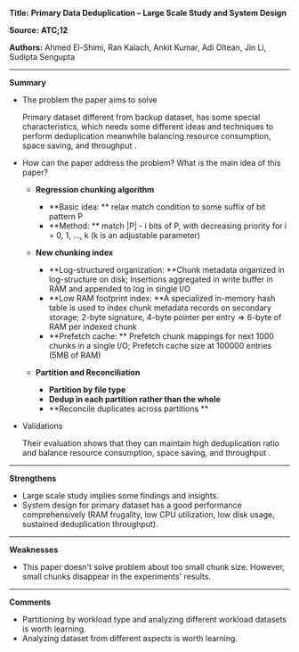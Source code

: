 **Title:** **Primary Data Deduplication – Large Scale Study and System Design**

**Source:** **ATC;12**

**Authors:** Ahmed El-Shimi, Ran Kalach, Ankit Kumar, Adi Oltean, Jin Li, Sudipta Sengupta 

------

**Summary**

- The problem the paper aims to solve

  Primary dataset different from backup dataset, has some special characteristics, which needs some different ideas and techniques to perform deduplication meanwhile balancing resource consumption, space saving, and throughput . 

- How can the paper address the problem? What is the main idea of this paper?

  - **Regression chunking algorithm**

    - **Basic idea: ** relax match condition to some suffix of bit pattern P
    - **Method: ** match |P| - i bits of P, with decreasing priority for i = 0, 1, …, k (k is an adjustable parameter)   

  - **New chunking index**

    - **Log-structured organization: **Chunk metadata organized in log-structure on disk; Insertions aggregated in write buffer in RAM and appended to log in single I/O
    - **Low RAM footprint index: **A specialized in-memory hash table is used to index chunk metadata records on secondary storage; 2-byte signature, 4-byte pointer per entry => 6-byte of RAM per indexed chunk
    - **Prefetch cache: ** Prefetch chunk mappings for next 1000 chunks in a single I/O; Prefetch cache size at 100000 entries (5MB of RAM)

  - **Partition and Reconciliation**

    - **Partition by file type**
    - **Dedup in each partition rather than the whole**
    - **Reconcile duplicates across partitions **

    

- Validations

  Their evaluation shows that they can maintain high deduplication ratio and balance resource consumption, space saving, and throughput .

------

**Strengthens**

- Large scale study implies some findings and insights.
- System design for primary dataset has a good performance comprehensively (RAM frugality, low CPU utilization, low disk usage, sustained deduplication throughput).

------

**Weaknesses**

- This paper doesn't solve problem about too small chunk size. However, small chunks disappear in the experiments' results. 

------

**Comments**

- Partitioning by workload type and analyzing different workload datasets is worth learning.
- Analyzing dataset from different aspects is worth learning.